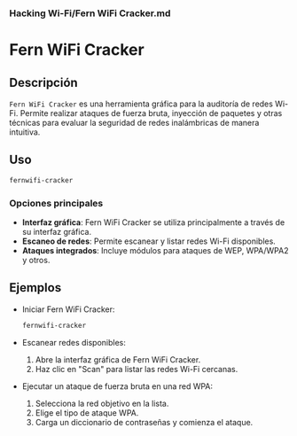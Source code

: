 ### **Hacking Wi-Fi/Fern WiFi Cracker.md**

# Fern WiFi Cracker

## Descripción

`Fern WiFi Cracker` es una herramienta gráfica para la auditoría de redes Wi-Fi. Permite realizar ataques de fuerza bruta, inyección de paquetes y otras técnicas para evaluar la seguridad de redes inalámbricas de manera intuitiva.

## Uso

```bash
fernwifi-cracker
```

### Opciones principales

- **Interfaz gráfica**: Fern WiFi Cracker se utiliza principalmente a través de su interfaz gráfica.
- **Escaneo de redes**: Permite escanear y listar redes Wi-Fi disponibles.
- **Ataques integrados**: Incluye módulos para ataques de WEP, WPA/WPA2 y otros.

## Ejemplos

- Iniciar Fern WiFi Cracker:

  ```bash
  fernwifi-cracker
  ```

- Escanear redes disponibles:

  1. Abre la interfaz gráfica de Fern WiFi Cracker.
  2. Haz clic en "Scan" para listar las redes Wi-Fi cercanas.

- Ejecutar un ataque de fuerza bruta en una red WPA:

  1. Selecciona la red objetivo en la lista.
  2. Elige el tipo de ataque WPA.
  3. Carga un diccionario de contraseñas y comienza el ataque.
